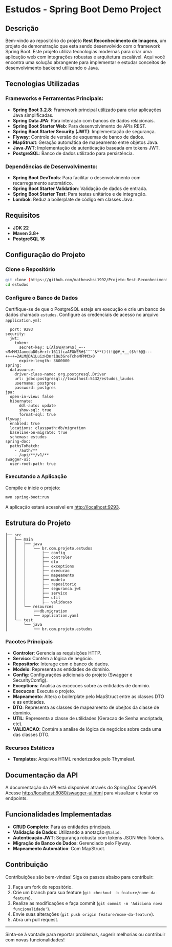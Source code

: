 # Estudos - Spring Boot Demo Project

## Descrição
Bem-vindo ao repositório do projeto **Rest Reconhecimento de Imagens**, um projeto de demonstração que esta sendo desenvolvido com o framework Spring Boot. Este projeto utiliza tecnologias modernas para criar uma aplicação web com integrações robustas e arquitetura escalável. Aqui você encontra uma solução abrangente para implementar e estudar conceitos de desenvolvimento backend utilizando o Java.

## Tecnologias Utilizadas

### Frameworks e Ferramentas Principais:
- **Spring Boot 3.2.8**: Framework principal utilizado para criar aplicações Java simplificadas.
- **Spring Data JPA**: Para interação com bancos de dados relacionais.
- **Spring Boot Starter Web**: Para desenvolvimento de APIs REST.
- **Spring Boot Starter Security (JWT)**: Implementação de segurança.
- **Flyway**: Controle de versão de esquemas de banco de dados.
- **MapStruct**: Geração automática de mapeamento entre objetos Java.
- **Java JWT**: Implementação de autenticação baseada em tokens JWT.
- **PostgreSQL**: Banco de dados utilizado para persistência.

### Dependências de Desenvolvimento:
- **Spring Boot DevTools**: Para facilitar o desenvolvimento com recarregamento automático.
- **Spring Boot Starter Validation**: Validação de dados de entrada.
- **Spring Boot Starter Test**: Para testes unitários e de integração.
- **Lombok**: Reduz a boilerplate de código em classes Java.

## Requisitos

- **JDK 22**
- **Maven 3.8+**
- **PostgreSQL 16**

## Configuração do Projeto

### Clone o Repositório
```bash
git clone (https://github.com/matheusbsi1992/Projeto-Rest-Reconhecimento-Imagens).git
cd estudos
```

### Configure o Banco de Dados
Certifique-se de que o PostgreSQL esteja em execução e crie um banco de dados chamado `estudos`. Configure as credenciais de acesso no arquivo `application.yml`:

```propertiesserver:
  port: 9293
security:
  jwt:
    token:
      secret-key: L(Al$%@@!#%$(_=--<M>MMJJamedaD0s#rrfr1611)caAFGWER#$¨¨¨¨&**()((!@@#_+__($%!!@@---++++=2ALM@DA1LuizH3nriQu3GreTcheMFMM3x0
      expire-length: 3600000
spring:
  datasource:
    driver-class-name: org.postgresql.Driver
    url: jdbc:postgresql://localhost:5432/estudos_laudos
    username: postgres
    password: postgres
jpa:
  open-in-view: false
  hibernate:
      ddl-auto: update
      show-sql: true
      format-sql: true
flyway:
  enabled: true
  locations: classpath:db/migration
  baseline-on-migrate: true
  schemas: estudos
spring-doc:
  pathsToMatch:
    - /auth/**
    - /api/**/v1/**
swagger-ui:
  user-root-path: true
```

### Executando a Aplicação
Compile e inicie o projeto:

```bash
mvn spring-boot:run
```

A aplicação estará acessível em [http://localhost:9293](http://localhost:9293).

## Estrutura do Projeto

```
├── src
│   ├── main
│   │   ├── java
│   │   │   └── br.com.projeto.estudos
│   │   │       ├── config
│   │   │       ├── controler
│   │   │       ├── dto
│   │   │       ├── exceptions
│   │   │       ├── execucao
│   │   │       ├── mapeamento
│   │   │       ├── modelo
│   │   │       ├── repositorio
│   │   │       ├── seguranca.jwt
│   │   │       ├── servico
│   │   │       ├── util
│   │   │       ├── validacao
│   │   └── resources
│   │       ├──db.migration
│   │       └── application.yaml
│   └── test
│       └── java
│           └── br.com.projeto.estudos
```

### Pacotes Principais
- **Controler**: Gerencia as requisições HTTP.
- **Servico**: Contém a lógica de negócio.
- **Repositorio**: Interage com o banco de dados.
- **Modelo**: Representa as entidades de domínio.
- **Config**: Configurações adicionais do projeto (Swagger e SecurityConfig).
- **Exceptions**: Analisa as excecoes sobre as entidades de domínio.
- **Execucao**: Executa o projeto.
- **Mapeamento**: Altera o boilerplate pelo MapStruct entre as classes DTO e as entidades.
- **DTO**: Representa as classes de mapeamento de obejtos da classe de dominio.
- **UTIL**: Representa a classe de utilidades (Geracao de Senha encriptada, etc).
- **VALIDACAO**: Contém a analise de lógica de negócios sobre cada uma das classes DTO.
### Recursos Estáticos
- **Templates**: Arquivos HTML renderizados pelo Thymeleaf.

## Documentação da API
A documentação da API está disponível através do SpringDoc OpenAPI. Acesse [http://localhost:8080/swagger-ui.html](http://localhost:8080/swagger-ui.html) para visualizar e testar os endpoints.

## Funcionalidades Implementadas

- **CRUD Completo**: Para as entidades principais.
- **Validação de Dados**: Utilizando a anotação `@Valid`.
- **Autenticação JWT**: Segurança robusta com tokens JSON Web Tokens.
- **Migração de Banco de Dados**: Gerenciado pelo Flyway.
- **Mapeamento Automático**: Com MapStruct.

## Contribuição
Contribuições são bem-vindas! Siga os passos abaixo para contribuir:
1. Faça um fork do repositório.
2. Crie um branch para sua feature (`git checkout -b feature/nome-da-feature`).
3. Realize as modificações e faça commit (`git commit -m 'Adiciona nova funcionalidade'`).
4. Envie suas alterações (`git push origin feature/nome-da-feature`).
5. Abra um pull request.

---

Sinta-se à vontade para reportar problemas, sugerir melhorias ou contribuir com novas funcionalidades!

